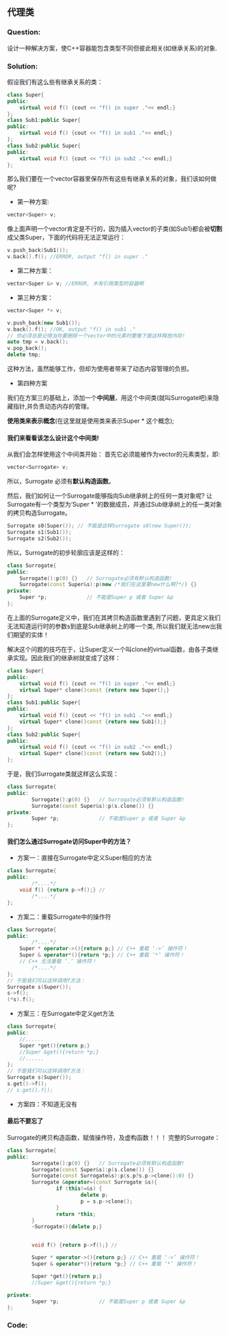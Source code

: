 ## 代理类
### Question:
设计一种解决方案，使C++容器能包含类型不同但彼此相关(如继承关系)的对象.

### Solution:
假设我们有这么些有继承关系的类：
```cpp
class Super{
public:
    virtual void f() {cout << "f() in super ."<< endl;}
};
class Sub1:public Super{
public:
    virtual void f() {cout << "f() in sub1 ."<< endl;}
};
class Sub2:public Super{
public:
    virtual void f() {cout << "f() in sub2 ."<< endl;}
};
```
那么我们要在一个vector容器里保存所有这些有继承关系的对象，我们该如何做呢?

* 第一种方案:
```cpp
vector<Super> v;
```
像上面声明一个vector肯定是不行的，因为插入vector的子类(如Sub1)都会被**切割**成父类Super，下面的代码将无法正常运行：
```cpp
v.push_back(Sub1());
v.back().f(); //ERROR, output "f() in super ."
```

* 第二种方案：
```cpp
vector<Super &> v; //ERROR, 木有引用类型的容器啊
```

* 第三种方案：
```cpp
vector<Super *> v;
```
```cpp
v.push_back(new Sub1());
v.back().f(); //OK, output "f() in sub1 ."
// 你必须总是记得当你要删除一个vector中的元素时要像下面这样释放内存!
auto tmp = v.back();
v.pop_back();
delete tmp;
```
这种方法，虽然能够工作，但却为使用者带来了动态内容管理的负担。

* 第四种方案

我们在方案三的基础上，添加一个**中间层**，用这个中间类(就叫Surrogate吧)来隐藏指针,并负责动态内存的管理。

**使用类来表示概念**(在这里就是使用类来表示Super * 这个概念);

#### 我们来看看该怎么设计这个中间类!

从我们会怎样使用这个中间类开始：
首先它必须能被作为vector的元素类型，即:
```cpp
vector<Surrogate> v;
```
所以，Surrogate 必须有**默认构造函数**。

然后，我们如何让一个Surrogate能够指向Sub继承树上的任何一类对象呢?
让Surrogate有一个类型为‘Super * ’的数据成员，并通过Sub继承树上的任一类对象的拷贝构造Surrogate。
```cpp
Surrogate s0(Super()); // 不能是这样Surrogate s0(new Super());
Surrogate s1(Sub1());
Surrogate s2(Sub2());
```

所以，Surrogate的初步轮廓应该是这样的：
```cpp
class Surrogate{
public:
	Surrogate():p(0) {}   // Surrogate必须有默认构造函数!
	Surrogate(const Super&s):p(new /*我们在这里要new什么啊?*/) {}
private:
	Super *p;             // 不能是Super p 或者 Super &p
};
```
在上面的Surrogate定义中，我们在其拷贝构造函数里遇到了问题，更具定义我们无法知道运行时的参数s到底是Sub继承树上的哪一个类,
所以我们就无法new出我们期望的实体！

解决这个问题的技巧在于，让Super定义一个叫clone的virtual函数，由各子类继承实现。因此我们的继承树就变成了这样：
```cpp
class Super{
public:
    virtual void f() {cout << "f() in super ."<< endl;}
    virtual Super* clone()const {return new Super();}
};
class Sub1:public Super{
public:
    virtual void f() {cout << "f() in sub1 ."<< endl;}
    virtual Super* clone()const {return new Sub1();}
};
class Sub2:public Super{
public:
    virtual void f() {cout << "f() in sub2 ."<< endl;}
    virtual Super* clone()const {return new Sub2();}
};
```
于是，我们Surrogate类就这样这么实现：
```cpp
class Surrogate{
public:
        Surrogate():p(0) {}   // Surrogate必须有默认构造函数!
        Surrogate(const Super&s):p(s.clone()) {}
private:
        Super *p;             // 不能是Super p 或者 Super &p
};
```

#### 我们怎么通过Surrogate访问Super中的方法？
* 方案一：直接在Surrogate中定义Super相应的方法
```cpp
class Surrogate{
public:
        /*....*/	
	void f() {return p->f();} // 
        /*....*/	
};

```

* 方案二：重载Surrogate中的操作符
```cpp
class Surrogate{
public:
        /*....*/	
	Super * operator->(){return p;} // C++ 重载 ‘->’ 操作符！
	Super & operator*(){return *p;} // C++ 重载 ‘*’ 操作符！
	// C++ 无法重载 ‘.’ 操作符！
        /*....*/	
};
// 于是我们可以这样调用f方法：
Surrogate s(Super());
s->f();
(*s).f();
```
* 方案三：在Surrogate中定义get方法
```cpp
class Surrogate{
public:
	//......
	Super *get(){return p;}
	//Super &get(){return *p;}
	//......
};
// 于是我们可以这样调用f方法：
Surrogate s(Super());
s.get()->f();
// s.get().f();
```

* 方案四：不知道无没有

#### 最后不要忘了
Surrogate的拷贝构造函数，赋值操作符，及虚构函数！！！
完整的Surrogate：
```cpp
class Surrogate{
public:
        Surrogate():p(0) {}   // Surrogate必须有默认构造函数!
        Surrogate(const Super&s):p(s.clone()) {}
        Surrogate(const Surrogate&s):p(s.p?s.p->clone():0) {}
        Surrogate &operator=(const Surrogate &s){
                if (this!=&s) {
                        delete p;
                        p = s.p->clone();
                }
                return *this;
        }
        ~Surrogate(){delete p;}


        void f() {return p->f();} //

        Super * operator->(){return p;} // C++ 重载 ‘->’ 操作符！
        Super & operator*(){return *p;} // C++ 重载 ‘*’ 操作符！

        Super *get(){return p;}
        //Super &get(){return *p;}

private:
        Super *p;             // 不能是Super p 或者 Super &p
};

```


### Code:

